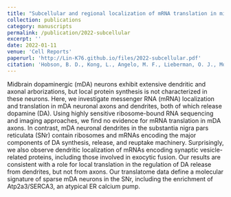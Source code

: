 ```yaml
---
title: "Subcellular and regional localization of mRNA translation in midbrain dopamine neurons"
collection: publications
category: manuscripts
permalink: /publication/2022-subcellular
excerpt: ''
date: 2022-01-11
venue: 'Cell Reports'
paperurl: 'http://Lin-K76.github.io/files/2022-subcellular.pdf'
citation: 'Hobson, B. D., Kong, L., Angelo, M. F., Lieberman, O. J., Mosharov, E. V., Herzog, E., Sulzer, D., & Sims, P. A. (2022). Subcellular and regional localization of mRNA translation in midbrain dopamine neurons. Cell Reports, 38(2) (Cell Rep). https://doi.org/10.1016/j.celrep.2021.110208'
---
```



Midbrain dopaminergic (mDA) neurons exhibit extensive dendritic and axonal arborizations, but local protein synthesis is not characterized in these neurons. Here, we investigate messenger RNA (mRNA) localization and translation in mDA neuronal axons and dendrites, both of which release dopamine (DA). Using highly sensitive ribosome-bound RNA sequencing and imaging approaches, we find no evidence for mRNA translation in mDA axons. In contrast, mDA neuronal dendrites in the substantia nigra pars reticulata (SNr) contain ribosomes and mRNAs encoding the major components of DA synthesis, release, and reuptake machinery. Surprisingly, we also observe dendritic localization of mRNAs encoding synaptic vesicle-related proteins, including those involved in exocytic fusion. Our results are consistent with a role for local translation in the regulation of DA release from dendrites, but not from axons. Our translatome data define a molecular signature of sparse mDA neurons in the SNr, including the enrichment of Atp2a3/SERCA3, an atypical ER calcium pump.
